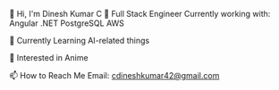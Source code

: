 👋 Hi, I'm Dinesh Kumar C
💼 Full Stack Engineer
Currently working with:
Angular
.NET
PostgreSQL
AWS

🌱 Currently Learning
AI-related things

👀 Interested in
Anime


📫 How to Reach Me
Email: cdineshkumar42@gmail.com
